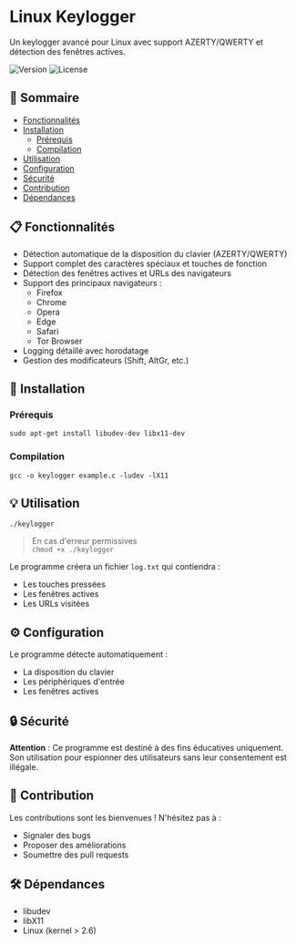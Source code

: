 # Linux Keylogger

Un keylogger avancé pour Linux avec support AZERTY/QWERTY et détection des fenêtres actives.

![Version](https://img.shields.io/badge/version-1.0.0-blue)
![License](https://img.shields.io/badge/license-MIT-green)

## 📑 Sommaire
- [Fonctionnalités](#-fonctionnalités)
- [Installation](#-installation)
  - [Prérequis](#prérequis)
  - [Compilation](#compilation)
- [Utilisation](#-utilisation)
- [Configuration](#️-configuration)
- [Sécurité](#-sécurité)
- [Contribution](#-contribution)
- [Dépendances](#️-dépendances)

## 📋 Fonctionnalités

- Détection automatique de la disposition du clavier (AZERTY/QWERTY)
- Support complet des caractères spéciaux et touches de fonction
- Détection des fenêtres actives et URLs des navigateurs
- Support des principaux navigateurs :
  - Firefox
  - Chrome
  - Opera
  - Edge
  - Safari
  - Tor Browser
- Logging détaillé avec horodatage
- Gestion des modificateurs (Shift, AltGr, etc.)

## 🚀 Installation

### Prérequis
`sudo apt-get install libudev-dev libx11-dev`

### Compilation
`gcc -o keylogger example.c -ludev -lX11`

## 💡 Utilisation
```./keylogger```  
> En cas d'erreur permissives  
`chmod +x ./keylogger`

Le programme créera un fichier `log.txt` qui contiendra :
- Les touches pressées
- Les fenêtres actives
- Les URLs visitées

## ⚙️ Configuration

Le programme détecte automatiquement :
- La disposition du clavier
- Les périphériques d'entrée
- Les fenêtres actives

## 🔒 Sécurité

**Attention** : Ce programme est destiné à des fins éducatives uniquement. Son utilisation pour espionner des utilisateurs sans leur consentement est illégale.

## 🤝 Contribution

Les contributions sont les bienvenues ! N'hésitez pas à :
- Signaler des bugs
- Proposer des améliorations
- Soumettre des pull requests

## 🛠️ Dépendances

- libudev
- libX11
- Linux (kernel > 2.6)
